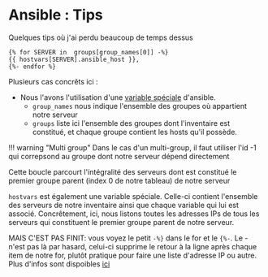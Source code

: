 # Ansible : Tips

Quelques tips où j'ai perdu beaucoup de temps dessus

```jinja
{% for SERVER in  groups[group_names[0]] -%}
{{ hostvars[SERVER].ansible_host }},
{%- endfor %}
```

Plusieurs cas concrêts ici :

* Nous l'avons l'utilisation d'une [variable spéciale](https://docs.ansible.com/ansible/latest/reference_appendices/special_variables.html) d'ansible.
  * `group_names` nous indique l'ensemble des groupes où appartient notre serveur
  * `groups` liste ici l'ensemble des groupes dont l'inventaire est constitué, et chaque groupe contient les hosts qu'il possède.

!!! warning "Multi group"
    Dans le cas d'un multi-group, il faut utiliser l'id -1 qui correpsond au groupe dont notre serveur dépend directement

Cette boucle parcourt l'intégralité des serveurs dont est constitué le premier groupe parent (index 0 de notre tableau) de notre serveur

`hostvars` est également une variable spéciale. Celle-ci contient l'ensemble des serveurs de notre inventaire ainsi que chaque variable qui lui est associé. Concrêtement, ici, nous listons toutes les adresses IPs de tous les serveurs qui constituent le premier groupe parent de notre serveur.

MAIS C'EST PAS FINIT: vous voyez le petit `-%}` dans le for et le `{%-`. Le - n'est pas là par hasard, celui-ci supprime le retour à la ligne après chaque item de notre for, plutôt pratique pour faire une liste d'adresse IP ou autre. Plus d'infos sont dispoibles [ici](https://jinja.palletsprojects.com/en/3.0.x/templates/#whitespace-control)
